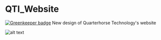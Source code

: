 # QTI_Website

[![Greenkeeper badge](https://badges.greenkeeper.io/Penspinner/QTI_Website.svg)](https://greenkeeper.io/)
New design of Quarterhorse Technology's website

![alt text](http://192.241.250.241/images/projects/QTI.png)
